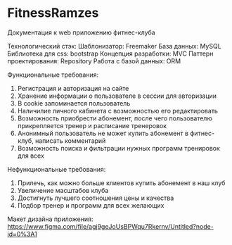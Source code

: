 # FitnessRamzes
Документация к web приложению фитнес-клуба

Технологический стэк:
Шаблонизатор: Freemaker
База данных: MySQL
Библиотека для css: bootstrap
Концепция разработки: MVC
Паттерн проектирования: Repository
Работа с базой данных: ORM

Функциональные требования:
1) Регистрация и авторизация на сайте 
2) Хранение информации о пользователе в сессии для авторизации
3) В coоkie запоминается пользователь
4) Наличилие личного кабинета с возможностью его редактировать
5) Возможность приобрести абонемент, после чего пользователю прикрепляется тренер и расписание тренеровок
6) Анонимный пользователь не может купить абонемент в фитнес-клуб, написать комментарий
7) Возможность поиска и фильтрации нужных программ тренировок для всех

Нефункциональные требования:
1) Прилечь, как можно больше клиентов купить абонемент в наш клуб
2) Увеличение масштабов клуба
3) Достигнуть лучшего соотношения цены и качества
4) Подбор тренер и программ для всех желающих

Макет дизайна приложения: https://www.figma.com/file/agj9geJoUsBPWqu7Rkernv/Untitled?node-id=0%3A1
